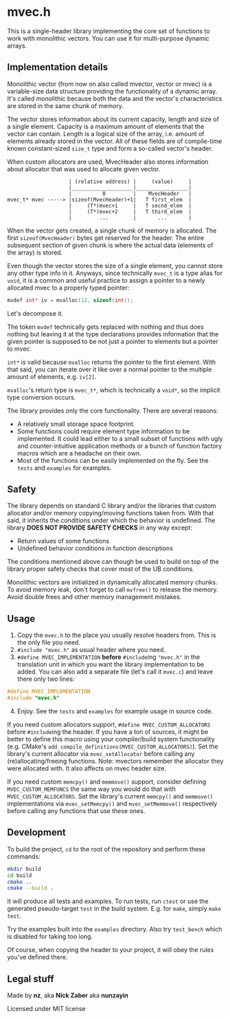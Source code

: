 # mvec.h

This is a single-header library implementing the core set of functions to work
with monolithic vectors. You can use it for multi-purpose dynamic arrays.

## Implementation details

Monolithic vector (from now on also called mvector, vector or mvec) is a
variable-size data structure providing the functionality of a dynamic array.
It's called monolithic because both the data and the vector's characteristics
are stored in the same chunk of memory.

The vector stores information about its current capacity, length and size of a
single element. Capacity is a maximum amount of elements that the vector can
contain. Length is a logical size of the array, i.e. amount of elements already
stored in the vector. All of these fields are of compile-time known
constant-sized `size_t` type and form a so-called vector's header.

When custom allocators are used, MvecHeader also stores information about
allocator that was used to allocate given vector.

```
                    | (relative address) |     (value)     |
                    |____________________|_________________|
                    |          0         |    MvecHeader   |
mvec_t* mvec -----> |sizeof(MvecHeader)+1|   T first_elem  |
                    |     (T*)mvec+1     |   T secnd_elem  |
                    |     (T*)mvec+2     |   T third_elem  |
                    |         ...        |       ...       |
```

When the vector gets created, a single chunk of memory is allocated. The first
`sizeof(MvecHeader)` bytes get reserved for the header. The entire subsequent
section of given chunk is where the actual data (elements of the array) is
stored.

Even though the vector stores the size of a single element, you cannot store
any other type info in it. Anyways, since technically `mvec_t` is a type alias
for `void`, it is a common and useful practice to assign a pointer to a newly
allocated mvec to a properly typed pointer:

```c
mvdef int* iv = mvalloc(12, sizeof(int));
```

Let's decompose it.

The token `mvdef` technically gets replaced with nothing and thus does nothing
but leaving it at the type declarations provides information that the given
pointer is supposed to be not just a pointer to elements but a pointer to mvec.

`int*` is valid because `mvalloc` returns the pointer to the first element.
With that said, you can iterate over it like over a normal pointer to the
multiple amount of elements, e.g. `iv[2]`.

`mvalloc`'s return type is `mvec_t*`, which is technically a `void*`, so the
implicit type conversion occurs.

The library provides only the core functionality. There are several reasons:
- A relatively small storage space footprint.
- Some functions could require element type information to be implemented. It
could lead either to a small subset of functions with ugly and
counter-intuitive application methods or a bunch of function factory macros
which are a headache on their own.
- Most of the functions can be easily implemented on the fly. See the `tests`
and `examples` for examples.

## Safety

The library depends on standard C library and/or the libraries that custom
allocator and/or memory copying/moving functions taken from. With that said,
it inherits the conditions under which the behavior is undefined. The library
**DOES NOT PROVIDE SAFETY CHECKS** in any way except:
- Return values of some functions
- Undefined behavior conditions in function descriptions

The conditions mentioned above can though be used to build on top of the
library proper safety checks that cover most of the UB conditions.

Monolithic vectors are initialized in dynamically allocated memory chunks. To
avoid memory leak, don't forget to call `mvfree()` to release the memory. Avoid
double frees and other memory management mistakes.

## Usage

1. Copy the `mvec.h` to the place you usually resolve headers from. This is the
only file you need.
2. `#include "mvec.h"` as usual header where you need.
3. `#define MVEC_IMPLEMENTATION` **before** `#include`ing `"mvec.h"` in the
translation unit in which you want the library implementation to be added. You
can also add a separate file (let's call it `mvec.c`) and leave there only two
lines:

```c
#define MVEC_IMPLEMENTATION
#include "mvec.h"
```

4. Enjoy. See the `tests` and `examples` for example usage in source code.

If you need custom allocators support, `#define MVEC_CUSTOM_ALLOCATORS` before
`#include`ing the header. If you have a ton of sources, it might be better
to define this macro using your compiler/build system functionality (e.g.
CMake's `add_compile_definitions(MVEC_CUSTOM_ALLOCATORS)`).
Set the library's current allocator via `mvec_setAllocator` before calling any
(re)allocating/freeing functions. Note: mvectors remember the allocator they
were allocated with. It also affects on mvec header size.

If you need custom `memcpy()` and `memmove()` support, consider defining
`MVEC_CUSTOM_MEMFUNCS` the same way you would do that with
`MVEC_CUSTOM_ALLOCATORS`. Set the library's current `memcpy()` and `memmove()`
implementations via `mvec_setMemcpy()` and `mvec_setMemmove()` respectively
before calling any functions that use these ones.

## Development

To build the project, `cd` to the root of the repository and perform these
commands:

```bash
mkdir build
cd build
cmake ..
cmake --build .
```

It will produce all tests and examples. To run tests, run `ctest` or use the
generated pseudo-target `test` in the build system. E.g. for `make`, simply
`make test`.

Try the examples built into the `examples` directory. Also try `test_bench`
which is disabled for taking too long.

Of course, when copying the header to your project, it will obey the rules
you've defined there.

## Legal stuff

Made by **nz**, aka **Nick Zaber** aka **nunzayin**

Licensed under MIT license
